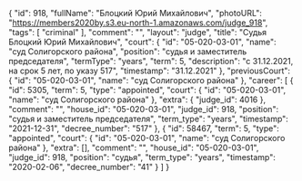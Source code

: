 {
    "id": 918,
    "fullName": "Блоцкий Юрий Михайлович",
    "photoURL": "https://members2020by.s3.eu-north-1.amazonaws.com/judge_918",
    "tags": [
        "criminal"
    ],
    "comment": "",
    "layout": "judge",
    "title": "Судья Блоцкий Юрий Михайлович",
    "court": {
        "id": "05-020-03-01",
        "name": "суд Солигорского района",
        "position": "судья и заместитель председателя",
        "termType": "years",
        "term": 5,
        "description": "c 31.12.2021, на срок 5 лет, по указу 517",
        "timestamp": "31.12.2021"
    },
    "previousCourt": {
        "id": "05-020-03-01",
        "name": "суд Солигорского района"
    },
    "career": [
        {
            "id": 5305,
            "term": 5,
            "type": "appointed",
            "court": {
                "id": "05-020-03-01",
                "name": "суд Солигорского района"
            },
            "extra": {
                "judge_id": 4016
            },
            "comment": "",
            "house_id": "05-020-03-01",
            "judge_id": 918,
            "position": "судья и заместитель председателя",
            "term_type": "years",
            "timestamp": "2021-12-31",
            "decree_number": "517"
        },
        {
            "id": 58467,
            "term": 5,
            "type": "appointed",
            "court": {
                "id": "05-020-03-01",
                "name": "суд Солигорского района"
            },
            "extra": [],
            "comment": "",
            "house_id": "05-020-03-01",
            "judge_id": 918,
            "position": "судья",
            "term_type": "years",
            "timestamp": "2020-02-06",
            "decree_number": "41"
        }
    ]
}